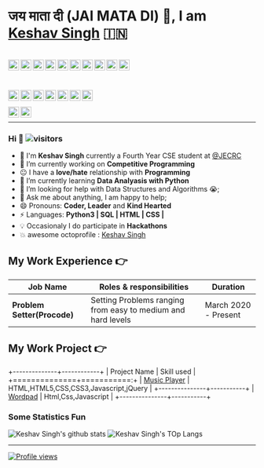 <!-- <div align='center'>
<h1>:sagittarius:<a href='https://keshavsingh4522.github.io/'>Keshav Singh</a></h1>:india:

</div> -->
# जय माता दी (JAI MATA DI) :pray:, I am  [Keshav Singh](https://keshavsingh4522.github.io/)  :india:
<!-- [![Linkedin Badge](https://img.shields.io/badge/-Keshav_Singh-blue?style=round-square&logo=Linkedin&logoColor=white&link=https://www.linkedin.com/in/keshavsingh4522)](https://www.linkedin.com/in/keshavsingh4522) [![Twitter Badge](https://img.shields.io/badge/-@Keshavsingh4522-1ca0f1?style=round-square&labelColor=1ca0f1&logo=twitter&logoColor=white&link=https://twitter.com/Keshavsingh4522)](https://twitter.com/Keshavsingh4522) [![Gmail Badge](https://img.shields.io/badge/-keshavsingh4522@gmail.com-c14438?style=round-square&logo=Gmail&logoColor=white&link=mailto:keshavsingh4522@gmail.com)](mailto:keshavsingh4522.com) -->

<br/>
<!-- https://cdn.jsdelivr.net/npm/simple-icons@v3/icons/ -->
<a href="https://discord.gg/eDTmKjr" title='Discord' >
  <img align="left" alt="Keshav's Discord" width="22px" src="https://cdn.jsdelivr.net/npm/simple-icons@v3/icons/discord.svg" />
</a>
<a href="https://twitter.com/Keshavsingh4522" title='Twitter'>
  <img align="left" alt="Abhishek Naidu | Twitter" width="22px" src="https://cdn.jsdelivr.net/npm/simple-icons@v3/icons/twitter.svg" />
</a>
<a href="https://www.linkedin.com/in/keshavsingh4522/" title='Linkedin'>
  <img align="left" alt="Keshav's LinkdeIN" width="22px" src="https://cdn.jsdelivr.net/npm/simple-icons@v3/icons/linkedin.svg" />
</a>
<a href="https://t.me/keshavsingh3197" title='Telegram'>
  <img align="left" alt="Keshav's Telegram" width="22px" src="https://cdn.jsdelivr.net/npm/simple-icons@v3/icons/telegram.svg" />
</a>
<a href="https://www.instagram.com/keshavsingh3197/" title='Instagram'>
  <img align="left" alt="Keshav's Instagram" width="22px" src="https://cdn.jsdelivr.net/npm/simple-icons@v3/icons/instagram.svg" />
</a>
<a href="https://www.reddit.com/user/keshavsingh4522/" title='reddit'>
  <img align="left" alt="Keshav's Reddit" width="22px" src="https://cdn.jsdelivr.net/npm/simple-icons@v3/icons/reddit.svg" />
</a>
<a href="https://www.facebook.com/keshavsingh4522/" title='Facebook'>
  <img align="left" alt="Keshav's facebook" width="22px" src="https://cdn.jsdelivr.net/npm/simple-icons@3.2.0/icons/facebook.svg" />
</a>
<a href="https://dev.to/keshavsingh4522" title='Dev'>
  <img align="left" alt="Keshav's Dev" width="22px" src="https://cdn.jsdelivr.net/npm/simple-icons@3.2.0/icons/dev-dot-to.svg" />
</a>
<a href="https://stackoverflow.com/users/11732730/keshav-singh" title='stackoverflow'>
  <img align="left" alt="Keshav's stackoverflow" width="22px" src="https://cdn.jsdelivr.net/npm/simple-icons@3.2.0/icons/stackoverflow.svg" />
</a>
<a href="https://medium.com/@keshavsingh4522" title='Medium'>
  <img align="left" alt="Keshav's Medium" width="22px" src="https://cdn.jsdelivr.net/npm/simple-icons@3.2.0/icons/medium.svg" />
</a>


<br><br>

<a href="https://www.hackerrank.com/keshavdev4522" title='Hackerrank'>
  <img align="left" alt="Keshav's hackerrank" width="22px" src="https://cdn.jsdelivr.net/npm/simple-icons@3.2.0/icons/hackerrank.svg" />
</a>
<a href="https://auth.geeksforgeeks.org/user/keshavsingh4522/practice/" title='geeksforgeeks'>
  <img align="left" alt="Keshav's geeksforgeeks" width="22px" src="https://cdn.jsdelivr.net/npm/simple-icons@3.2.0/icons/geeksforgeeks.svg" />
</a>
<a href="https://leetcode.com/keshavsingh4522/" title='Leetcode'>
  <img align="left" alt="Keshav's Leetcode" width="22px" src="https://cdn.jsdelivr.net/npm/simple-icons@v3/icons/leetcode.svg" />
</a>
<a href="https://www.codechef.com/users/keshavsingh452" title='Codechef'>
  <img align="left" alt="Keshav's Codechef" width="22px" src="https://cdn.jsdelivr.net/npm/simple-icons@v3/icons/codechef.svg" />
</a>
<a href="https://www.coursera.org/user/8542c0b39f262d511098469141e8dd70" title='Coursera'>
  <img align="left" alt="Keshav's Coursera" width="22px" src="https://cdn.jsdelivr.net/npm/simple-icons@3.2.0/icons/coursera.svg" />
</a>
<a href="https://www.datacamp.com/profile/keshavsinghcse21" title='Datacamp'>
  <img align="left" alt="Keshav's Datacamp" width="22px" src="https://cdn.jsdelivr.net/npm/simple-icons@3.2.0/icons/datacamp.svg" />
</a>
<a href="https://codepen.io/keshavsingh4522" title='Codepen'>
  <img align="left" alt="Keshav's Codepen" width="22px" src="https://cdn.jsdelivr.net/npm/simple-icons@3.2.0/icons/codepen.svg" />
</a>
<br><br>
<a href="https://soundcloud.com/keshav-singh-175228013/" title='soundcloud'>
  <img align="left" alt="Keshav's soundcloud" width="22px" src="https://cdn.jsdelivr.net/npm/simple-icons@3.2.0/icons/soundcloud.svg" />
</a>
<a href="https://open.spotify.com/user/p64n25ysv3ip9qyjovma7gval" title='spotify'>
  <img align="left" alt="Keshav's spotify" width="22px" src="https://cdn.jsdelivr.net/npm/simple-icons@3.2.0/icons/spotify.svg" />
</a>
<br>

****

### Hi  👋  ![visitors](https://visitor-badge.glitch.me/badge?page_id=https://github.com/keshavsingh4522)

- :school: I'm **Keshav Singh** currently a Fourth Year CSE student at <a href="https://jecrcfoundation.com/">@JECRC  </a>
- 🔭 I’m currently working on  **Competitive Programming**
- :neutral_face: I have a **love/hate** relationship with **Programming**
- 🌱 I’m currently learning **Data Analyasis with Python**
- 🤔 I’m looking for help with Data Structures and Algorithms 😭;
- 💬 Ask me about anything, I am happy to help;
- 😄 Pronouns: **Coder, Leader** and **Kind Hearted**
- ⚡ Languages: **Python3 | SQL | HTML | CSS |**
- :bulb: Occasionaly I do participate in **Hackathons**
- :boom: awesome octoprofile : [Keshav Singh](https://octoprofile.now.sh/user?id=keshavsingh4522)

## My Work Experience :point_right:

| Job Name | Roles & responsibilities | Duration |
| ----- | ------ | ----- |
| **Problem Setter(Procode)** | Setting Problems ranging from easy to medium and hard levels | March 2020 - Present |


## My Work Project :point_right:
+--------------+------------+
| Project Name | Skill used |
+==============+===========:+
| [Music Player](https://keshavsingh4522.github.io/music-player/) | HTML,HTML5,CSS,CSS3,Javascript,jQuery |
+---------------+-----------+
| [Wordpad](https://keshavsingh4522.github.io/Projects/Wordpad/) | Html,Css,Javascript |
+---------------+-----------+

### Some Statistics Fun

![Keshav Singh's github stats](https://github-readme-stats.vercel.app/api/top-langs/?username=keshavsingh4522&theme=radical&hide_langs_below=4) ![Keshav Singh's TOp Langs](https://github-readme-stats.vercel.app/api?username=keshavsingh4522&show_icons=true&theme=radical)
<!-- ### Connect with me :smiley:

- [![Linkedin Badge](https://img.shields.io/badge/-Linkedin-blue?style=round-square&logo=Linkedin&logoColor=white&link=https://www.linkedin.com/in/keshavsingh4522)](https://www.linkedin.com/in/keshavsingh4522)
- [![Gmail Badge](https://img.shields.io/badge/-Gmail.com-c14438?style=round-square&logo=Gmail&logoColor=white&link=mailto:keshavsingh4522@gmail.com)](mailto:keshavsingh4522.com)
- <a href="https://github.com/keshavsingh4522"><img src="https://img.shields.io/github/followers/keshavsingh4522.svg?label=GitHub&style=social" alt="GitHub"></a>
- <a href="https://twitter.com/Keshavsingh4522"><img src="https://img.shields.io/twitter/follow/Keshavsingh4522?label=Twitter&style=social" alt="Twitter"></a> -->

---

[![Profile views](http://hits.dwyl.com/keshavsingh4522/keshavsingh4522.svg)](http://hits.dwyl.com/keshavsingh4522/keshavsingh4522)   

<!-- ![Profile views](https://gpvc.arturio.dev/keshavsingh4522) -->

<!-- <div align="center">
    <img alt="Name" style="display: inline;" src="https://img.shields.io/badge/name-Keshav_Singh-brightgreen">
    <img alt="Age" style="display: inline;" src="https://img.shields.io/badge/16-Feb">
    <img alt="Language" style="display: inline;" src="https://img.shields.io/badge/language-|python-blue|Programmer-green">
</div> -->
<!--
**keshavsingh4522/keshavsingh4522** is a ✨ _special_ ✨ repository because its `README.md` (this file) appears on your GitHub profile.

Here are some ideas to get you started:

- 🔭 I’m currently working on ...
- 🌱 I’m currently learning ...
- 👯 I’m looking to collaborate on ...
- 🤔 I’m looking for help with ...
- 💬 Ask me about ...
- 📫 How to reach me: ...
- 😄 Pronouns: ...
- ⚡ Fun fact: ...
-->
